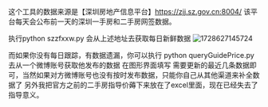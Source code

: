 这个工具的数据来源是【深圳房地产信息平台】https://zjj.sz.gov.cn:8004/
该平台每天会公布前一天的深圳一手房和二手房网签数据。

执行python szzfxxw.py 会从上述地址去获取每日新鲜数据
![1728627145724](https://github.com/user-attachments/assets/3a531352-c6ac-43f5-97a4-9ab28d006c7b)

而如果你没有每日跟踪，有数据遗漏，你可以执行 python queryGuidePrice.py 去从一个微博账号获取他发布的数据
在图形界面填写 需要更新的最近几条数据即可，当然如果对方微博账号也没有按时发布数据，只能你自己从其他渠道来补全数据了
另外我把官方之前的二手房指导价薅下来放在了excel里面，现在已经失去了指导意义。
